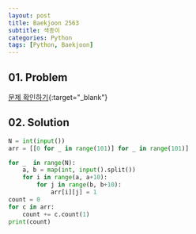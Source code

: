 ```yaml
---
layout: post
title: Baekjoon 2563
subtitle: 색종이
categories: Python
tags: [Python, Baekjoon]
---
```


## 01. Problem

[문제 확인하기](https://www.acmicpc.net/problem/2563){:target="_blank"}

## 02. Solution

```Python
N = int(input())
arr = [[0 for _ in range(101)] for _ in range(101)]

for _  in range(N):
    a, b = map(int, input().split())
    for i in range(a, a+10):
        for j in range(b, b+10):
            arr[i][j] = 1
count = 0
for c in arr:
    count += c.count(1)
print(count)
```

